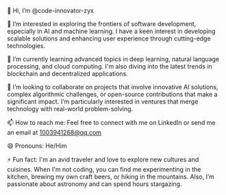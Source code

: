 
👋 Hi, I’m @code-innovator-zyx

👀 I’m interested in exploring the frontiers of software development, especially in AI and machine learning. I have a keen interest in developing scalable solutions and enhancing user experience through cutting-edge technologies.

🌱 I’m currently learning advanced topics in deep learning, natural language processing, and cloud computing. I'm also diving into the latest trends in blockchain and decentralized applications.

💞️ I’m looking to collaborate on projects that involve innovative AI solutions, complex algorithmic challenges, or open-source contributions that make a significant impact. I'm particularly interested in ventures that merge technology with real-world problem-solving.

📫 How to reach me: Feel free to connect with me on LinkedIn or send me an email at 1003941268@qq.com

😄 Pronouns: He/Him

⚡ Fun fact: I'm an avid traveler and love to explore new cultures and cuisines. When I'm not coding, you can find me experimenting in the kitchen, brewing my own craft beers, or hiking in the mountains. Also, I’m passionate about astronomy and can spend hours stargazing.

